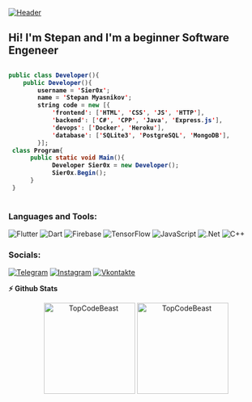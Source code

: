 ﻿[![Header](https://github.com/Sier0x/Sier0x/blob/main/Assets/Header.gif)](https://vk.com/sier0x)



## Hi! I'm Stepan and I'm a beginner Software Engeneer
##
<h4>
  
```Java
public class Developer(){
    public Developer(){
        username = 'Sier0x';
        name = 'Stepan Myasnikov';
        string code = new [{
            'frontend': ['HTML', 'CSS', 'JS', 'HTTP'],
            'backend': ['C#', 'CPP', 'Java', 'Express.js'],
            'devops': ['Docker', 'Heroku'],
            'database': ['SQLite3', 'PostgreSQL', 'MongoDB'],
        }];
 class Program{
      public static void Main(){
            Developer Sier0x = new Developer();
            Sier0x.Begin();
      }
 }       
 
```




### Languages and Tools:
![Flutter](https://img.shields.io/badge/-Flutter-090909?style=for-the-badge&logo=flutter&logoColor=47C5FB)
![Dart](https://img.shields.io/badge/-Dart-090909?style=for-the-badge&logo=dart&logoColor=097CDB)
![Firebase](https://img.shields.io/badge/-Firebase-090909?style=for-the-badge&logo=firebase&logoColor=F8C52C)
![TensorFlow](https://img.shields.io/badge/-TensorFlow-090909?style=for-the-badge&logo=tensorflow&logoColor=F88C00)
![JavaScript](https://img.shields.io/badge/-JavaScript-090909?style=for-the-badge&logo=JavaScript&logoColor=E9D54D)
![.Net](https://img.shields.io/badge/-Framework-090909?style=for-the-badge&logo=.net&logoColor=E5D3FF)
![C++](https://img.shields.io/badge/-C++-090909?style=for-the-badge&logo=C%2b%2b&logoColor=6296CC)

### Socials:
[![Telegram](https://img.shields.io/badge/-Telegram-090909?style=for-the-badge&logo=telegram&logoColor=27A0D9)](https://t.me/Sier0x)
[![Instagram](https://img.shields.io/badge/-Instagram-090909?style=for-the-badge&logo=instagram&logoColor=B4068E)](https://www.instagram.com/invites/contact/?i=1n03x1i82x8ht&utm_content=n4bragc)
[![Vkontakte](https://img.shields.io/badge/-Vkontakte-090909?style=for-the-badge&logo=Vk&logoColor=4F7DB3)](https://vk.com/Sier0x)

 <summary><b>⚡ Github Stats</b></summary>
<p align="center"><img height="180em" src="https://github-readme-stats.vercel.app/api?username=TopCodeBeast&hide_border=true&count_private=true&show_icons=true&theme=radical" alt="TopCodeBeast" align = "center"/>
<img height="180em" src="https://github-readme-stats.vercel.app/api/top-langs?username=TopCodeBeast&show_icons=true&locale=en&layout=compact&hide_border=true&theme=radical" alt="TopCodeBeast" align = "center"/></p>
